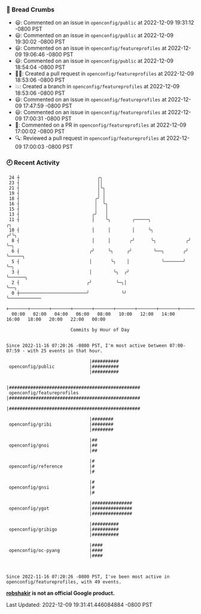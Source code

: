 ### 🍞 Bread Crumbs

 * 😃: Commented on an issue in `openconfig/public` at 2022-12-09 19:31:12 -0800 PST
 * 😃: Commented on an issue in `openconfig/public` at 2022-12-09 19:30:02 -0800 PST
 * 😃: Commented on an issue in `openconfig/featureprofiles` at 2022-12-09 19:06:46 -0800 PST
 * 😃: Commented on an issue in `openconfig/public` at 2022-12-09 18:54:04 -0800 PST
 * ✍🏼: Created a pull request in `openconfig/featureprofiles` at 2022-12-09 18:53:06 -0800 PST
 * 💥: Created a branch in `openconfig/featureprofiles` at 2022-12-09 18:53:06 -0800 PST
 * 😃: Commented on an issue in `openconfig/featureprofiles` at 2022-12-09 17:47:59 -0800 PST
 * 😃: Commented on an issue in `openconfig/featureprofiles` at 2022-12-09 17:00:31 -0800 PST
 * 💬: Commented on a PR in  `openconfig/featureprofiles` at 2022-12-09 17:00:02 -0800 PST
 * 🔍: Reviewed a pull request in  `openconfig/featureprofiles` at 2022-12-09 17:00:03 -0800 PST

### 🕘 Recent Activity
```
 24 ┼                             ╭╮
 23 ┤                             ││
 21 ┤                             │╰╮
 19 ┤                             │ │
 18 ┤                            ╭╯ │
 16 ┤                            │  ╰╮
 15 ┤                            │   │
 13 ┤                           ╭╯   │
 11 ┤                           │    ╰╮        ╭─────╮               ╭╮
 10 ┤                           │     │        │     ╰╮             ╭╯╰╮
  8 ┤                           │     │       ╭╯      ╰╮           ╭╯  ╰─╮
  6 ┤                          ╭╯     ╰╮     ╭╯        ╰──╮       ╭╯     ╰─────╮
  5 ┤                          │       ╰╮    │            ╰───────╯            ╰─╮
  3 ┤                          │        ╰╮  ╭╯                                   ╰──────╮
  2 ┤                         ╭╯         ╰─╮│                                           ╰──╮
  0 ┼─────────────────────────╯            ╰╯                                              ╰────────────
    +───────+───────+───────+───────+───────+───────+───────+───────+───────+───────+───────+───────+────
  00:00   02:00   04:00   06:00   08:00   10:00   12:00   14:00   16:00   18:00   20:00   22:00   00:00   

						Commits by Hour of Day


Since 2022-11-16 07:20:26 -0800 PST, I'm most active between 07:00-07:59 - with 25 events in that hour.

```



```
                               |##########
 openconfig/public             |##########
                               |##########

                               |#################################################
 openconfig/featureprofiles    |#################################################
                               |#################################################

                               |########
 openconfig/gribi              |########
                               |########

                               |##
 openconfig/gnoi               |##
                               |##

                               |#
 openconfig/reference          |#
                               |#

                               |#
 openconfig/gnsi               |#
                               |#

                               |###############
 openconfig/ygot               |###############
                               |###############

                               |##########
 openconfig/gribigo            |##########
                               |##########

                               |####
 openconfig/oc-pyang           |####
                               |####



Since 2022-11-16 07:20:26 -0800 PST, I've been most active in openconfig/featureprofiles, with 49 events.

```
**[robshakir](mailto:robjs@google.com) is not an official Google product.**  


Last Updated: 2022-12-09 19:31:41.446084884 -0800 PST
